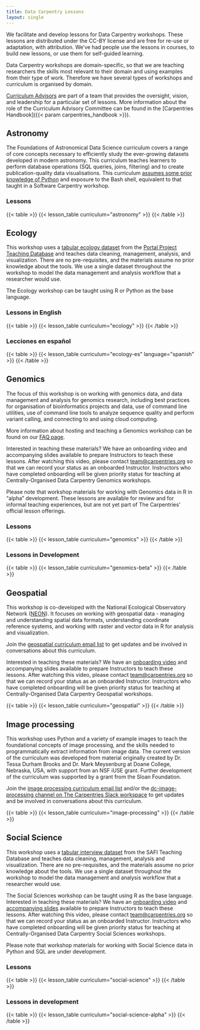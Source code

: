 ```yaml
---
title: Data Carpentry Lessons 
layout: single
---
```


We facilitate and develop lessons for Data Carpentry workshops. These lessons are distributed under the CC-BY license and are free for re-use or adaptation, with attribution. We’ve had people use the lessons in courses, to build new lessons, or use them for self-guided learning.

Data Carpentry workshops are domain-specific, so that we are teaching researchers the skills most relevant to their domain and using examples from their type of work. Therefore we have several types of workshops and curriculum is organised by domain.

[Curriculum Advisors](/about-us/curriculum-advisors/) are part of a team that provides the oversight, vision, and leadership for a particular set of lessons. More information about the role of the Curriculum Advisory Committee can be found in the [Carpentries Handbook]({{< param carpentries_handbook >}}).

## Astronomy

The Foundations of Astronomical Data Science curriculum covers a range of core concepts necessary to efficiently study the ever-growing datasets developed in modern astronomy. This curriculum teaches learners to perform database operations (SQL queries, joins, filtering) and to create publication-quality data visualisations. This curriculum [assumes some prior knowledge of Python](https://datacarpentry.github.io/astronomy-python/prereqs) and exposure to the Bash shell, equivalent to that taught in a Software Carpentry workshop.

### Lessons 
{{< table >}}
{{< lesson_table curriculum="astronomy" >}}
{{< /table >}}


## Ecology

This workshop uses a [tabular ecology dataset](https://datacarpentry.org/ecology-workshop/data/index.html) from the [Portal Project Teaching Database](https://figshare.com/articles/Portal_Project_Teaching_Database/1314459) and teaches data cleaning, management, analysis, and visualization. There are no pre-requisites, and the materials assume no prior knowledge about the tools. We use a single dataset throughout the workshop to model the data management and analysis workflow that a researcher would use.

The Ecology workshop can be taught using R or Python as the base language.

### Lessons in English
{{< table >}}
{{< lesson_table curriculum="ecology" >}}
{{< /table >}}

### Lecciones en español
{{< table >}}
{{< lesson_table curriculum="ecology-es" language="spanish" >}}
{{< /table >}}

## Genomics

The focus of this workshop is on working with genomics data, and data management and analysis for genomics research, including best practices for organisation of bioinformatics projects and data, use of command line utilities, use of command line tools to analyze sequence quality and perform variant calling, and connecting to and using cloud computing.

More information about hosting and teaching a Genomics workshop can be found on our [FAQ page](https://datacarpentry.org/genomics-workshop/faq).

Interested in teaching these materials? We have an onboarding video and accompanying slides available to prepare Instructors to teach these lessons. After watching this video, please contact team@carpentries.org so that we can record your status as an onboarded Instructor. Instructors who have completed onboarding will be given priority status for teaching at Centrally-Organised Data Carpentry Genomics workshops.

Please note that workshop materials for working with Genomics data in R in “alpha” development. These lessons are available for review and for informal teaching experiences, but are not yet part of The Carpentries’ official lesson offerings.

### Lessons

{{< table >}}
{{< lesson_table curriculum="genomics" >}}
{{< /table >}}

### Lessons in Development

{{< table >}}
{{< lesson_table curriculum="genomics-beta" >}}
{{< /table >}}

## Geospatial

This workshop is co-developed with the National Ecological Observatory Network ([NEON](http://www.neonscience.org/)). It focuses on working with geospatial data - managing and understanding spatial data formats, understanding coordinate reference systems, and working with raster and vector data in R for analysis and visualization.

Join the [geospatial curriculum email list](https://carpentries.topicbox.com/groups/curriculum-geospatial) to get updates and be involved in conversations about this curriculum.

Interested in teaching these materials? We have an [onboarding video](https://www.youtube.com/watch?v=Qtnb_eeHt7E) and accompanying slides available to prepare Instructors to teach these lessons. After watching this video, please contact team@carpentries.org so that we can record your status as an onboarded Instructor. Instructors who have completed onboarding will be given priority status for teaching at Centrally-Organised Data Carpentry Geospatial workshops.

{{< table >}}
{{< lesson_table curriculum="geospatial" >}}
{{< /table >}}

## Image processing

This workshop uses Python and a variety of example images to teach the foundational concepts of image processing, and the skills needed to programmatically extract information from image data. The current version of the curriculum was developed from material originally created by Dr. Tessa Durham Brooks and Dr. Mark Meysenburg at Doane College, Nebraska, USA, with support from an NSF iUSE grant. Further development of the curriculum was supported by a grant from the Sloan Foundation.

Join the [image processing curriculum email list](https://carpentries.topicbox.com/groups/curriculum-image) and/or the [dc-image-processing channel on The Carpentries Slack workspace](https://carpentries.slack.com/archives/C027H977ZGU) to get updates and be involved in conversations about this curriculum.

{{< table >}}
{{< lesson_table curriculum="image-processing" >}}
{{< /table >}}


## Social Science 

This workshop uses a [tabular interview dataset](https://datacarpentry.org/socialsci-workshop/data/) from the SAFI Teaching Database and teaches data cleaning, management, analysis and visualization. There are no pre-requisites, and the materials assume no prior knowledge about the tools. We use a single dataset throughout the workshop to model the data management and analysis workflow that a researcher would use.

The Social Sciences workshop can be taught using R as the base language. Interested in teaching these materials? We have an [onboarding video](https://www.youtube.com/watch?v=u4nDomxRVoI) and [accompanying slides](https://docs.google.com/presentation/d/1rR7pLSftBYBnLBmaMWeytfDtcRfwVUWxPYGx30ZJNkc/) available to prepare Instructors to teach these lessons. After watching this video, please contact team@carpentries.org so that we can record your status as an onboarded Instructor. Instructors who have completed onboarding will be given priority status for teaching at Centrally-Organised Data Carpentry Social Sciences workshops.

Please note that workshop materials for working with Social Science data in Python and SQL are under development.

### Lessons 

{{< table >}}
{{< lesson_table curriculum="social-science" >}}
{{< /table >}}

### Lessons in development

{{< table >}}
{{< lesson_table curriculum="social-science-alpha" >}}
{{< /table >}}

